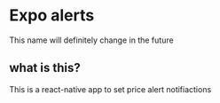 # Expo alerts

This name will definitely change in the future

## what is this?

This is a react-native app to set price alert notifiactions

